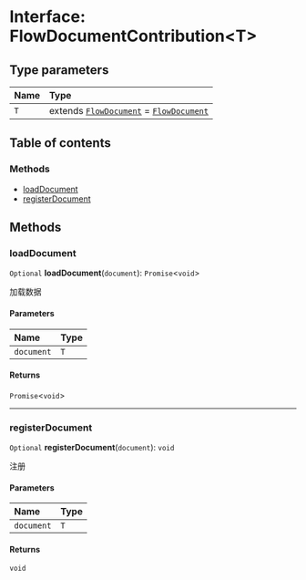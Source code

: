 # Interface: FlowDocumentContribution\<T>

## Type parameters

| Name | Type |
| :------ | :------ |
| `T` | extends [`FlowDocument`](/en/auto-docs/editor/classes/FlowDocument.md) = [`FlowDocument`](/en/auto-docs/editor/classes/FlowDocument.md) |

## Table of contents

### Methods

* [loadDocument](/en/auto-docs/editor/interfaces/FlowDocumentContribution.md#loaddocument)
* [registerDocument](/en/auto-docs/editor/interfaces/FlowDocumentContribution.md#registerdocument)

## Methods

### loadDocument

`Optional` **loadDocument**(`document`): `Promise`<`void`>

加载数据

#### Parameters

| Name | Type |
| :------ | :------ |
| `document` | `T` |

#### Returns

`Promise`<`void`>

***

### registerDocument

`Optional` **registerDocument**(`document`): `void`

注册

#### Parameters

| Name | Type |
| :------ | :------ |
| `document` | `T` |

#### Returns

`void`

